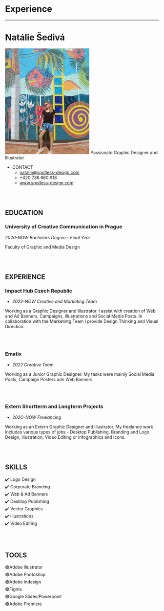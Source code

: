 # Experience

- - -

# Natálie Šedivá
![Placeholder for alt text.](profile-pic-1.png)
Passionate Graphic Designer and Illustrator

- CONTACT
    - natalie@spotless-design.com
    - +420 736 660 918
    - www.spotless-design.com

<br>
<br>

## EDUCATION

### University of Creative Communication in Prague
_2020-NOW Bachelors Degree - Final Year_

Faculty of Graphic and Media Design

<br>
<br>

## EXPERIENCE

### Impact Hub Czech Republic
- _2022-NOW Creative and Marketing Team_

Working as a Graphic Designer and Illustrator. I assist with creation of Web and Ad Banners, Campaigns, Illustrations and Social Media Posts.
In collaboration with the Marketintg Team I provide Design Thinking and Visual Direction.

<br>
<br>

### Ematix
- _2022 Creative Team_

Working as a Junior Graphic Designer. My tasks were mainly Social Media Posts, Campaign Posters adn Web Banners

<br>
<br>

### Extern Shortterm and Longterm Projects
- _202O-NOW Freelancing_

Working as an Extern Graphic Designer and Illustrator. My freelance work includes various types of jobs - Desktop Publishing, Branding and Logo Design, Illustration, Video Editing or Infographics and Icons.

<br>
<br>

## SKILLS

✔️ Logo Design<br>
✔️ Corporate Branding<br>
✔️ Web & Ad Banners<br>
✔️ Desktop Publishing<br>
✔️ Vector Graphics<br>
✔️ Illustrations<br>
✔️ Video Editing<br>

<br>
<br>

## TOOLS

🟣Adobe Illustrator<br>
🟣Adobe Photoshop<br>
🟣Adobe Indesign<br>
🟣Figma<br>
🟣Google Slides/Powerpoint<br>
🟣Adobe Premiere<br>



